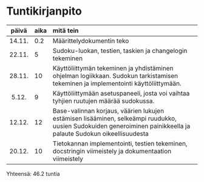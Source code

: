 # Tuntikirjanpito

| päivä | aika | mitä tein |
| :----:|:-----| :----- |
| 14.11. | 0.2 | Määrittelydokumentin teko |
| 22.11. | 5 | Sudoku-luokan, testien, taskien ja changelogin tekeminen |
| 28.11. | 10 | Käyttöliittymän tekeminen ja yhdistäminen ohjelman logiikkaan. Sudokun tarkistamisen tekeminen ja implementointi käyttöliittymään. |
| 5.12. | 9 | Käyttöliittymään asetuspaneeli, josta voi vaihtaa tyhjien ruutujen määrää sudokussa. |
| 12.12. | 12 | Base-valinnan korjaus, väärien lukujen estämisen lisääminen, selkeämpi ruudukko, uusien Sudokuiden generoiminen painikkeella ja palaute Sudokun oikeellisuudesta |
| 20.12. | 10 | Tietokannan implementointi, testien tekeminen, docstringin viimeistely ja dokumentaation viimeistely |

Yhteensä: 46.2 tuntia